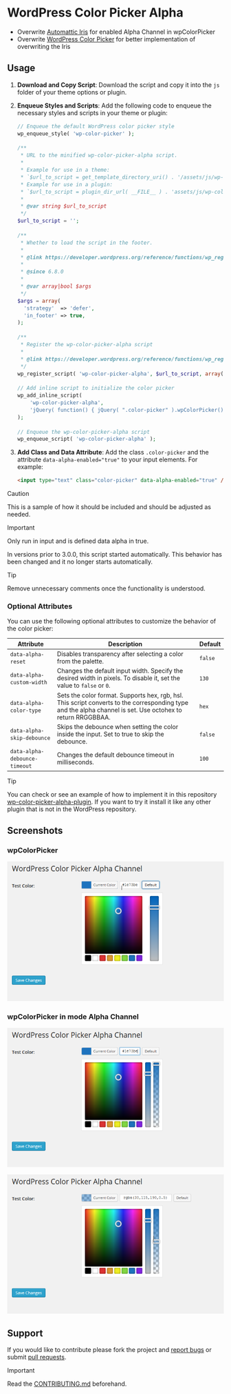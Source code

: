 # WordPress Color Picker Alpha

* Overwrite [Automattic Iris][1] for enabled Alpha Channel in wpColorPicker
* Overwrite [WordPress Color Picker][4] for better implementation of overwriting the Iris

## Usage

1. **Download and Copy Script**: Download the script and copy it into the `js` folder of your theme options or plugin.

2. **Enqueue Styles and Scripts**: Add the following code to enqueue the necessary styles and scripts in your theme or plugin:

    ```php
    // Enqueue the default WordPress color picker style
    wp_enqueue_style( 'wp-color-picker' );

    /**
     * URL to the minified wp-color-picker-alpha script.
     *
     * Example for use in a theme:
     * `$url_to_script = get_template_directory_uri() . '/assets/js/wp-color-picker-alpha.min.js';`
     * Example for use in a plugin:
     * `$url_to_script = plugin_dir_url( __FILE__ ) . 'assets/js/wp-color-picker-alpha.min.js';`
     *
     * @var string $url_to_script
     */
    $url_to_script = '';

    /**
     * Whether to load the script in the footer.
     *
     * @link https://developer.wordpress.org/reference/functions/wp_register_script/#usage
     *
     * @since 6.8.0
     *
     * @var array|bool $args
     */
    $args = array(
      'strategy'  => 'defer',
      'in_footer' => true,
    );

    /**
     * Register the wp-color-picker-alpha script
     *
     * @link https://developer.wordpress.org/reference/functions/wp_register_script/
     */
    wp_register_script( 'wp-color-picker-alpha', $url_to_script, array( 'jquery', 'wp-color-picker' ), '3.0.4', $args );

    // Add inline script to initialize the color picker
    wp_add_inline_script(
        'wp-color-picker-alpha',
        'jQuery( function() { jQuery( ".color-picker" ).wpColorPicker(); } );'
    );

    // Enqueue the wp-color-picker-alpha script
    wp_enqueue_script( 'wp-color-picker-alpha' );
    ```

3. **Add Class and Data Attribute**: Add the class `.color-picker` and the attribute `data-alpha-enabled="true"` to your input elements. For example:

    ```html
    <input type="text" class="color-picker" data-alpha-enabled="true" />
    ```

> [!CAUTION]
> This is a sample of how it should be included and should be adjusted as needed.

> [!IMPORTANT]
> Only run in input and is defined data alpha in true.
> 
> In versions prior to 3.0.0, this script started automatically. This behavior has been changed and it no longer starts automatically.

> [!TIP]
> Remove unnecessary comments once the functionality is understood.

### Optional Attributes

You can use the following optional attributes to customize the behavior of the color picker:

| Attribute                     | Description                                                                                                                                                 | Default |
| ----------------------------- | ----------------------------------------------------------------------------------------------------------------------------------------------------------- | ------- |
| `data-alpha-reset`            | Disables transparency after selecting a color from the palette.                                                                                             | `false` |
| `data-alpha-custom-width`     | Changes the default input width. Specify the desired width in pixels. To disable it, set the value to `false` or `0`.                                       | `130`   |
| `data-alpha-color-type`       | Sets the color format. Supports hex, rgb, hsl. This script converts to the corresponding type and the alpha channel is set. Use octohex to return RRGGBBAA. | `hex`   |
| `data-alpha-skip-debounce`    | Skips the debounce when setting the color inside the input. Set to true to skip the debounce.                                                               | `false` |
| `data-alpha-debounce-timeout` | Changes the default debounce timeout in milliseconds.                                                                                                       | `100`   |

> [!TIP]
> You can check or see an example of how to implement it in this repository [wp-color-picker-alpha-plugin](https://github.com/kallookoo/wp-color-picker-alpha-plugin).
> If you want to try it install it like any other plugin that is not in the WordPress repository.

## Screenshots

### wpColorPicker

![wpcolorpicker-01](./docs/screenshot-01.png)

### wpColorPicker in mode Alpha Channel

![wpcolorpicker-02](./docs/screenshot-02.png)

![wpcolorpicker-03](./docs/screenshot-03.png)

## Support

If you would like to contribute please fork the project and [report bugs][2] or submit [pull requests][3].

> [!IMPORTANT]
> Read the [CONTRIBUTING.md](/CONTRIBUTING.md) beforehand.

[1]: https://automattic.github.io/Iris/
[2]: https://github.com/kallookoo/wp-color-picker-alpha/issues
[3]: https://github.com/kallookoo/wp-color-picker-alpha/pulls
[4]: https://github.com/WordPress/WordPress/blob/master/wp-admin/js/color-picker.js
